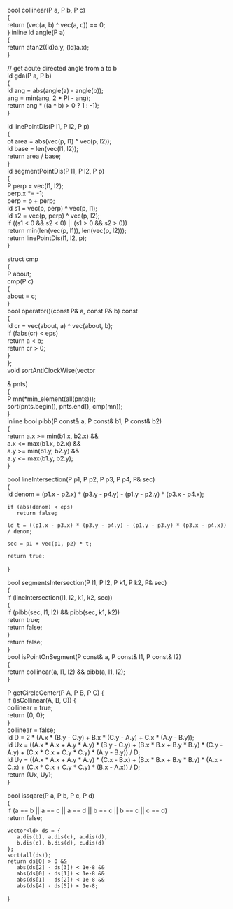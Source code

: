 
bool collinear(P a, P b, P c)  
{  
    return (vec(a, b) ^ vec(a, c)) == 0;  
}
inline ld angle(P a)  
{  
    return atan2((ld)a.y, (ld)a.x);  
}  

// get acute directed angle from a to b  
ld gda(P a, P b)  
{  
    ld ang = abs(angle(a) - angle(b));  
    ang = min(ang, 2 * PI - ang);  
    return ang * ((a ^ b) > 0 ? 1 : -1);  
}

ld linePointDis(P l1, P l2, P p)  
{  
    ot area = abs(vec(p, l1) ^ vec(p, l2));  
    ld base = len(vec(l1, l2));  
    return area / base;  
}  
ld segmentPointDis(P l1, P l2, P p)  
{  
    P perp = vec(l1, l2);  
    perp.x *= -1;  
    perp = p + perp;  
    ld s1 = vec(p, perp) ^ vec(p, l1);  
    ld s2 = vec(p, perp) ^ vec(p, l2);  
    if ((s1 < 0 && s2 < 0) || (s1 > 0 && s2 > 0))  
       return min(len(vec(p, l1)), len(vec(p, l2)));  
    return linePointDis(l1, l2, p);  
}  

struct cmp  
{  
    P about;  
    cmp(P c)  
    {  
       about = c;  
    }  
    bool operator()(const P& a, const P& b) const  
    {  
       ld cr = vec(about, a) ^ vec(about, b);  
       if (fabs(cr) < eps)  
          return a < b;  
       return cr > 0;  
    }  
};  
void sortAntiClockWise(vector<P>& pnts)  
{  
    P mn(*min_element(all(pnts)));  
    sort(pnts.begin(), pnts.end(), cmp(mn));  
}  
inline bool pibb(P const& a, P const& b1, P const& b2)  
{  
    return a.x >= min(b1.x, b2.x) &&  
       a.x <= max(b1.x, b2.x) &&  
       a.y >= min(b1.y, b2.y) &&  
       a.y <= max(b1.y, b2.y);  
}  
  
bool lineIntersection(P p1, P p2, P p3, P p4, P& sec)  
{  
    ld denom = (p1.x - p2.x) * (p3.y - p4.y) - (p1.y - p2.y) * (p3.x - p4.x);  
  
    if (abs(denom) < eps)  
       return false;  
  
    ld t = ((p1.x - p3.x) * (p3.y - p4.y) - (p1.y - p3.y) * (p3.x - p4.x)) / denom;  
  
    sec = p1 + vec(p1, p2) * t;  
  
    return true;  
}  
  
bool segmentsIntersection(P l1, P l2, P k1, P k2, P& sec)  
{  
    if (lineIntersection(l1, l2, k1, k2, sec))  
    {  
       if (pibb(sec, l1, l2) && pibb(sec, k1, k2))  
          return true;  
       return false;  
    }  
    return false;  
}  
bool isPointOnSegment(P const& a, P const& l1, P const& l2)  
{  
    return collinear(a, l1, l2) && pibb(a, l1, l2);  
}  

P getCircleCenter(P A, P B, P C) {  
    if (isCollinear(A, B, C)) {  
       collinear = true;  
       return {0, 0};   
    }  
    collinear = false;  
    ld D = 2 * (A.x * (B.y - C.y) + B.x * (C.y - A.y) + C.x * (A.y - B.y));  
    ld Ux = ((A.x * A.x + A.y * A.y) * (B.y - C.y) + (B.x * B.x + B.y * B.y) * (C.y - A.y) + (C.x * C.x + C.y * C.y) * (A.y - B.y)) / D;  
    ld Uy = ((A.x * A.x + A.y * A.y) * (C.x - B.x) + (B.x * B.x + B.y * B.y) * (A.x - C.x) + (C.x * C.x + C.y * C.y) * (B.x - A.x)) / D;  
    return {Ux, Uy};  
}
  
bool issqare(P a, P b, P c, P d)  
{  
    if (a == b || a == c || a == d || b == c || b == c || c == d)  
       return false;  
  
    vector<ld> ds = {  
       a.dis(b), a.dis(c), a.dis(d),  
       b.dis(c), b.dis(d), c.dis(d)  
    };  
    sort(all(ds));  
    return ds[0] > 0 &&  
       abs(ds[2] - ds[3]) < 1e-8 &&  
       abs(ds[0] - ds[1]) < 1e-8 &&  
       abs(ds[1] - ds[2]) < 1e-8 &&  
       abs(ds[4] - ds[5]) < 1e-8;  
  
}